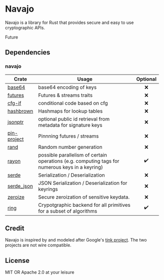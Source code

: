 # Navajo

Navajo is a library for Rust that provides secure and easy to use cryptographic APIs.

Future

## Dependencies

### navajo

| Crate                                                              | Usage                                                                                           | Optional |
| ------------------------------------------------------------------ | ----------------------------------------------------------------------------------------------- | :------: |
| [base64](https://github.com/marshallpierce/rust-base64)            | base64 encoding of keys                                                                         |    ❌    |
| [futures](https://github.com/rust-lang/futures-rs)                 | Futures & streams traits                                                                        |    ❌    |
| [cfg-if](https://github.com/rust-lang/cfg-if)                      | conditional code based on cfg                                                                   |    ❌    |
| [hashbrown](https://github.com/rust-lang/hashbrown)                | Hashmaps for lookup tables                                                                      |    ❌    |
| [jsonptr](https://github.com/chanced/jsonptr)                      | optional public id retrieval from metadata for signature keys                                   |    ❌    |
| [pin-project](https://github.com/taiki-e/pin-project)              | Pinnning futures / streams                                                                      |    ❌    |
| [rand](https://github.com/rust-random/rand)                        | Random number generation                                                                        |    ❌    |
| [rayon](https://github.com/rayon-rs/rayon)                         | possible parallelism of certain operations (e.g. computing tags for numerous keys in a keyring) |    ✔️    |
| [serde](https://github.com/serde-rs/serde)                         | Serialization / Deserialization                                                                 |    ❌    |
| [serde_json](https://github.com/serde-rs/json)                     | JSON Serialization / Deserialization for keyrings                                               |    ❌    |
| [zeroize](https://github.com/RustCrypto/utils/tree/master/zeroize) | Secure zeroization of sensitive keydata.                                                        |    ❌    |
| [ring](https://github.com/briansmith/ring)                         | Crypotgraphic backend for all primitives for a subset of algorithms                             |    ✔️    |

## Credit

Navajo is inspired by and modeled after Google's [tink
project](https://github.com/google/tink). The two projects are not wire
compatible.

## License

MIT OR Apache 2.0 at your leisure

